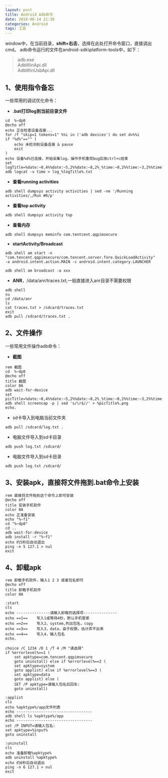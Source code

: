 ```yaml
---
layout: post
title: Android Adb命令
date: 2018-08-14 21:30
categories: Android
tags: 工具
---
```


window中，在当前目录，**shift+右击**，选择在此处打开命令窗口，直接调出cmd。
adb命令运行的文件在android-sdk\platform-tools中，如下：
> adb.exe   
> AdbWinApi.dll  
> AdbWinUsbApi.dll


## 1、使用指令备忘   
一些常用的调试优化命令：

* **.bat打印log到当前目录文件**
```
cd  %~dp0
@echo off
echo 正在检查设备连接...
for /f "skip=1 tokens=1" %%i in ('adb devices') do set d=%%i
if "%d%"=="" (
    echo 未检测到设备连接 & pause
    exit
)
echo 设备%d%已连接，开始采集log，操作手机重现bug后按ctrl+c结束
set logTitle=%date:~0,4%%date:~5,2%%date:~8,2%_%time:~0,2%%time:~3,2%%time:~6,2%_%time:~9,2%
adb logcat -v time > log_%logTitle%.txt  
``` 
* **查看running activities**
```  
adb shell dumpsys activity activities | sed -ne '/Running activities/,/Run #0/p'
```  
* **查看top activity**
```  
adb shell dumpsys activity top
``` 
* **查看内存**
```  
adb shell dumpsys meminfo com.tentcent.qqpimsecure
``` 
* **startActivity/Broadcast**   
```  
adb shell am start -n "com.tencent.qqpimsecure/com.tencent.server.fore.QuickLoadActivity" 
-a android.intent.action.MAIN -c android.intent.category.LAUNCHER

adb shell am broadcast -a xxx
```   
* **ANR**，/data/anr/traces.txt,一般直接进入anr目录不需要权限   
```  
adb shell
su
cd /data/anr
ls
cat traces.txt > /sdcard/traces.txt
exit
adb pull /sdcard/traces.txt .
```  

## 2、文件操作    
一些常用文件操作adb命令：

* **截图**
```  
rem 截图
cd  %~dp0
@echo off
title 截图
color 0A
adb wait-for-device
set picTitle=%date:~0,4%%date:~5,2%%date:~8,2%_%time:~0,2%%time:~3,2%%time:~6,2%_%time:~9,2%
adb shell screencap -p | sed 's/\r$//' > %picTitle%.png
echo.
```  
* sd卡导入到电脑当前文件夹
``` 
adb pull /sdcard/log.txt .
``` 
* 电脑文件导入到sd卡目录
``` 
adb push log.txt /sdcard/
``` 
* 电脑文件导入到sd卡目录
``` 
adb push log.txt /sdcard/
```    

##  3、安装apk，直接将文件拖到.bat命令上安装
```  
rem 直接将文件拖到这个命令上即可安装
@echo off
title 安装手机软件
color 0A
echo 正准备安装
echo "%~f1"
cd "%~dp0"
cd ..
adb wait-for-device
adb install -r "%~f1"
echo 约5秒后自动退出
ping -n 5 127.1 > nul
exit
```   

## 4、卸载apk  
```   
rem 卸载手机软件，输入1 2 3 或者包名即可
@echo off
title 卸载手机软件
color 0A

:start
cls
echo ---------------请输入卸载的选择项---------------
echo ==1==    写入1或等待4秒，默认手机管家
echo ==2==    写入2，system,列出包名，copy
echo ==3==    写入3，data，由于权限，估计弄不出来
echo ==4==    写入4，输入包名
echo.

choice /C 1234 /D 1 /T 4 /M "请选择"
if %errorlevel%==1 (
    set apktype=com.tencent.qqpimsecure 
    goto uninstall) else if %errorlevel%==2 (
    set apktype=system
    goto applist) else if %errorlevel%==3 (
    set apktype=data
    goto applist) else (
    SET /P apktype=请输入包名后回车:
    goto uninstall)

:applist
cls
echo %apktype%/app文件列表
echo ----------------------------------
adb shell ls %apktype%/app
echo ----------------------------------
set /P INPUT=请输入包名:
set apktype=%input%
goto uninstall

:uninstall
cls
echo 准备卸载%apktype%
adb uninstall %apktype%
echo 约6秒后自动退出
ping -n 6 127.1 > nul
exit  
```   